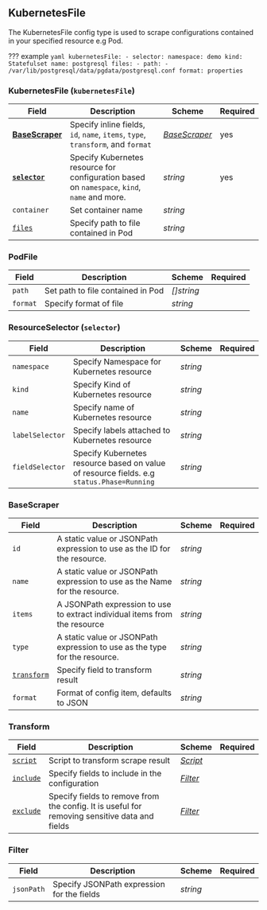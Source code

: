 ## KubernetesFile 
The KubernetesFile config type is used to scrape configurations contained in your specified resource e.g Pod.

??? example 
    ```yaml
      kubernetesFile:
        - selector:
          namespace: demo
          kind: Statefulset
          name: postgresql
        files:
          - path:
              - /var/lib/postgresql/data/pgdata/postgresql.conf
            format: properties
    ```

### KubernetesFile (`kubernetesFile`)
| Field | Description | Scheme | Required |
| ----- | ----------- | ------ | -------- |
| [**BaseScraper**](#basescraper) | Specify inline fields, `id`, `name`, `items`, `type`, `transform`, and `format` | [*BaseScraper*](#basescraper) | yes |
| [**`selector`**](#resourceselector-selector) | Specify Kubernetes resource for configuration based on `namespace`, `kind`, `name` and more. | *string* | yes |
| `container` | Set container name | *string* |
| [`files`](#PodFile) | Specify path to file contained in Pod | *string* |

### PodFile 
| Field | Description | Scheme | Required |
| ----- | ----------- | ------ | -------- |
| `path` | Set path to file contained in Pod | *\[\]string* |  |
| `format` | Specify format of file | *string* |

### ResourceSelector (`selector`)
| Field | Description | Scheme | Required |
| ----- | ----------- | ------ | -------- |
| `namespace` | Specify Namespace for Kubernetes resource | *string* |  |
| `kind` | Specify Kind of Kubernetes resource | *string* |
| `name` | Specify name of Kubernetes resource | *string* |
| `labelSelector` | Specify labels attached to Kubernetes resource | *string* |
| `fieldSelector` | Specify Kubernetes resource based on value of resource fields. e.g `status.Phase=Running` | *string* |  |

### BaseScraper

| Field | Description | Scheme | Required |
| ----- | ----------- | ------ | -------- |
| `id` | A static value or JSONPath expression to use as the ID for the resource. | *string* |  |
| `name` | A static value or JSONPath expression to use as the Name for the resource. | *string* |  |
| `items` | A JSONPath expression to use to extract individual items from the resource | *string* |  |
| `type` | A static value or JSONPath expression to use as the type for the resource. | *string* |  |
| [`transform`](#transform) | Specify field to transform result | *string* |  |
| `format` | Format of config item, defaults to JSON | *string* |

### Transform

| Field | Description | Scheme | Required |
| ----- | ----------- | ------ | -------- |
| [`script`](#script) | Script to transform scrape result | [*Script*](#script) |
| [`include`](#Filter) | Specify fields to include in the configuration | [*Filter*](#filter)  |  |
| [`exclude`](#filter) | Specify fields to remove from the config. It is useful for removing sensitive data and fields | [*Filter*](#filter) |  |

### Filter 

| Field | Description | Scheme | Required |
| ----- | ----------- | ------ | -------- |
| `jsonPath` | Specify JSONPath expression for the fields | *string* |